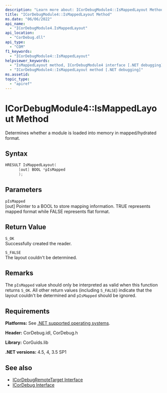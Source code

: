 ```yaml
---
description: "Learn more about: ICorDebugModule4::IsMappedLayout Method"
title: "ICorDebugModule4::IsMappedLayout Method"
ms.date: "06/06/2022"
api_name:
  - "ICorDebugModule4.IsMappedLayout"
api_location:
  - "CorDebug.dll"
api_type:
  - "COM"
f1_keywords:
  - "ICorDebugModule4::IsMappedLayout"
helpviewer_keywords:
  - "IsMappedLayout method, ICorDebugModule4 interface [.NET debugging]"
  - "ICorDebugModule4::IsMappedLayout method [.NET debugging]"
ms.assetid:
topic_type:
  - "apiref"
---
```

# ICorDebugModule4::IsMappedLayout Method

Determines whether a module is loaded into memory in mapped/hydrated format.

## Syntax

```cpp
HRESULT IsMappedLayout(
      [out] BOOL *pIsMapped
      );
```

## Parameters

`pIsMapped`\
[out] Pointer to a BOOL to store mapping information. TRUE represents mapped format while FALSE represents flat format.

## Return Value

`S_OK`\
 Successfully created the reader.

`S_FALSE`\
 The layout couldn't be determined.

## Remarks

The `pIsMapped` value should only be interpreted as valid when this function returns `S_OK`. All other return values (including
`S_FALSE`) indicate that the layout couldn't be determined and `pIsMapped` should be ignored.

## Requirements

 **Platforms:** See [.NET supported operating systems](https://github.com/dotnet/core/blob/main/os-lifecycle-policy.md).

 **Header:** CorDebug.idl, CorDebug.h

 **Library:** CorGuids.lib

 **.NET versions:** 4.5, 4, 3.5 SP1

## See also

- [ICorDebugRemoteTarget Interface](icordebugremotetarget-interface.md)
- [ICorDebug Interface](icordebug-interface.md)
